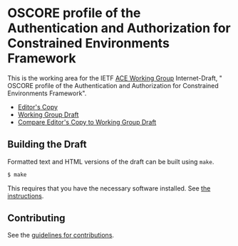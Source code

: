 #  OSCORE profile of the Authentication and Authorization for Constrained Environments Framework

This is the working area for the IETF [ACE Working Group](https://datatracker.ietf.org/wg/ace/documents/) Internet-Draft, " OSCORE profile of the Authentication and Authorization for Constrained Environments Framework".

* [Editor's Copy](https://ace-wg.github.io/ace-oscore-profile/#go.draft-ietf-ace-oscore-profile.html)
* [Working Group Draft](https://tools.ietf.org/html/draft-ietf-ace-oscore-profile)
* [Compare Editor's Copy to Working Group Draft](https://ace-wg.github.io/ace-oscore-profile/#go.draft-ietf-ace-oscore-profile.diff)

## Building the Draft

Formatted text and HTML versions of the draft can be built using `make`.

```sh
$ make
```

This requires that you have the necessary software installed.  See
[the instructions](https://github.com/martinthomson/i-d-template/blob/master/doc/SETUP.md).


## Contributing

See the
[guidelines for contributions](https://github.com/ace-wg/ace-oscore-profile/blob/master/CONTRIBUTING.md).
